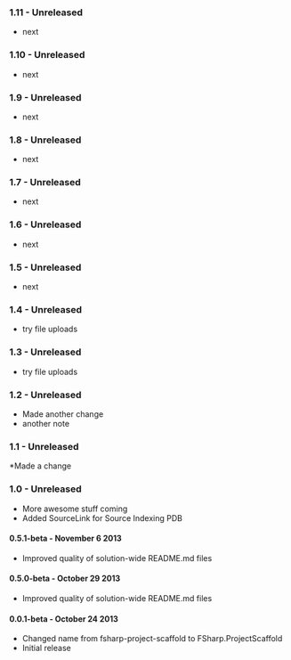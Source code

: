 ### 1.11 - Unreleased

* next

### 1.10 - Unreleased

* next

### 1.9 - Unreleased

* next

### 1.8 - Unreleased

* next

### 1.7 - Unreleased

* next

### 1.6 - Unreleased

* next

### 1.5 - Unreleased

* next

### 1.4 - Unreleased

* try file uploads

### 1.3 - Unreleased

* try file uploads

### 1.2 - Unreleased

* Made another change
* another note

### 1.1 - Unreleased

*Made a change

### 1.0 - Unreleased
* More awesome stuff coming
* Added SourceLink for Source Indexing PDB

#### 0.5.1-beta - November 6 2013
* Improved quality of solution-wide README.md files
 
#### 0.5.0-beta - October 29 2013
* Improved quality of solution-wide README.md files

#### 0.0.1-beta - October 24 2013
* Changed name from fsharp-project-scaffold to FSharp.ProjectScaffold
* Initial release
